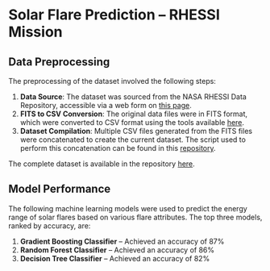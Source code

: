 # Solar Flare Prediction – RHESSI Mission

## Data Preprocessing

The preprocessing of the dataset involved the following steps:

1. **Data Source**: The dataset was sourced from the NASA RHESSI Data Repository, accessible via a web form on [this page](https://hesperia.gsfc.nasa.gov/rhessi_data_search/rhessi_data_search_vme.html).
2. **FITS to CSV Conversion**: The original data files were in FITS format, which were converted to CSV format using the tools available [here](https://fits.gsfc.nasa.gov/fits_viewer.html).
3. **Dataset Compilation**: Multiple CSV files generated from the FITS files were concatenated to create the current dataset. The script used to perform this concatenation can be found in this [repository](https://github.com/Jainish-Prajapati/Solar-Flare-Prediction/tree/main/Join_script).

The complete dataset is available in the repository [here](https://github.com/Jainish-Prajapati/Solar-Flare-Prediction/tree/main/data).

## Model Performance

The following machine learning models were used to predict the energy range of solar flares based on various flare attributes. The top three models, ranked by accuracy, are:

1. **Gradient Boosting Classifier** – Achieved an accuracy of 87%
2. **Random Forest Classifier** – Achieved an accuracy of 86%
3. **Decision Tree Classifier** – Achieved an accuracy of 82%
